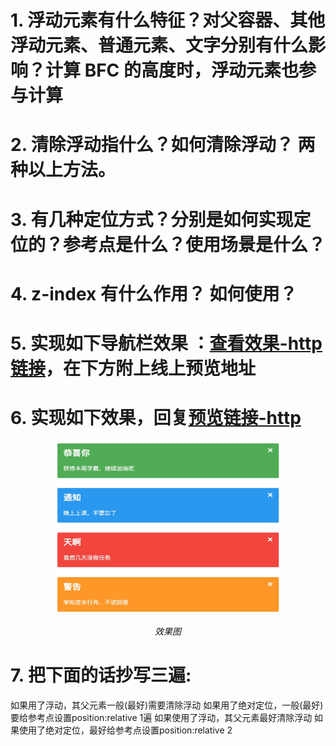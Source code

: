 # 1. 浮动元素有什么特征？对父容器、其他浮动元素、普通元素、文字分别有什么影响？计算 BFC 的高度时，浮动元素也参与计算
# 2. 清除浮动指什么？如何清除浮动？ 两种以上方法。
# 3. 有几种定位方式？分别是如何实现定位的？参考点是什么？使用场景是什么？
# 4. z-index 有什么作用？ 如何使用？
# 5. 实现如下导航栏效果 ：[查看效果-http链接](http://book.jirengu.com/jrg-team/frontend-knowledge-ppt/code/hunger-ui/navigation.html)，在下方附上线上预览地址
# 6. 实现如下效果，回复[预览链接-http](http://book.jirengu.com/jrg-team/frontend-knowledge-ppt/code/hunger-ui/alert.html)
<p align="center">
    <img src="https://github.com/ComicParty/resume/blob/master/projects/U9/images/ex6-x615y520.jpg" alt="Sample"  width="363" height="277">
    <p align="center">
        <em>效果图</em>
    </p>
</p>

# 7. 把下面的话抄写三遍:
如果用了浮动，其父元素一般(最好)需要清除浮动
如果用了绝对定位，一般(最好)要给参考点设置position:relative
1遍
如果使用了浮动，其父元素最好清除浮动
如果使用了绝对定位，最好给参考点设置position:relative
2


